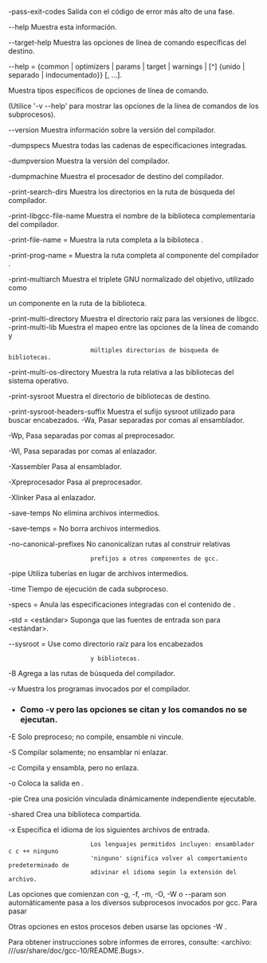 -pass-exit-codes Salida con el código de error más alto de una fase.

--help Muestra esta información.

--target-help Muestra las opciones de línea de comando específicas del destino.

--help = {common | optimizers | params | target | warnings | [^] {unido | separado | indocumentado}} [, ...].

Muestra tipos específicos de opciones de línea de comando.

(Utilice '-v --help' para mostrar las opciones de la línea de comandos de los subprocesos).

--version Muestra información sobre la versión del compilador.

-dumpspecs Muestra todas las cadenas de especificaciones integradas.

-dumpversion Muestra la versión del compilador.

-dumpmachine Muestra el procesador de destino del compilador.

-print-search-dirs Muestra los directorios en la ruta de búsqueda del compilador.

-print-libgcc-file-name Muestra el nombre de la biblioteca complementaria del compilador.

-print-file-name = <lib> Muestra la ruta completa a la biblioteca <lib>.

-print-prog-name = <prog> Muestra la ruta completa al componente del compilador <prog>.

-print-multiarch Muestra el triplete GNU normalizado del objetivo, utilizado como

un componente en la ruta de la biblioteca.

-print-multi-directory Muestra el directorio raíz para las versiones de libgcc.
-print-multi-lib Muestra el mapeo entre las opciones de la línea de comando y

                           múltiples directorios de búsqueda de bibliotecas.

-print-multi-os-directory Muestra la ruta relativa a las bibliotecas del sistema operativo.

-print-sysroot Muestra el directorio de bibliotecas de destino.

-print-sysroot-headers-suffix Muestra el sufijo sysroot utilizado para buscar encabezados.
-Wa, <opciones> Pasar <opciones> separadas por comas al ensamblador.

-Wp, <opciones> Pasa <opciones> separadas por comas al preprocesador.

-Wl, <opciones> Pasa <opciones> separadas por comas al enlazador.

-Xassembler <arg> Pasa <arg> al ensamblador.

-Xpreprocesador <arg> Pasa <arg> al preprocesador.

-Xlinker <arg> Pasa <arg> al enlazador.

-save-temps No elimina archivos intermedios.

-save-temps = <arg> No borra archivos intermedios.

-no-canonical-prefixes No canonicalizan rutas al construir relativas

                           prefijos a otros componentes de gcc.

-pipe Utiliza tuberías en lugar de archivos intermedios.

-time Tiempo de ejecución de cada subproceso.

-specs = <file> Anula las especificaciones integradas con el contenido de <file>.

-std = <estándar> Suponga que las fuentes de entrada son para <estándar>.

--sysroot = <directory> Use <directory> como directorio raíz para los encabezados

                           y bibliotecas.

-B <directorio> Agrega <directorio> a las rutas de búsqueda del compilador.

-v Muestra los programas invocados por el compilador.

- ### Como -v pero las opciones se citan y los comandos no se ejecutan.

-E Solo preproceso; no compile, ensamble ni vincule.

-S Compilar solamente; no ensamblar ni enlazar.

-c Compila y ensambla, pero no enlaza.

-o <archivo> Coloca la salida en <archivo>.

-pie Crea una posición vinculada dinámicamente independiente
ejecutable.

-shared Crea una biblioteca compartida.

-x <idioma> Especifica el idioma de los siguientes archivos de entrada.

                           Los lenguajes permitidos incluyen: ensamblador c c ++ ninguno
                           'ninguno' significa volver al comportamiento predeterminado de
                           adivinar el idioma según la extensión del archivo.

Las opciones que comienzan con -g, -f, -m, -O, -W o --param son automáticamente
pasa a los diversos subprocesos invocados por gcc. Para pasar

Otras opciones en estos procesos deben usarse las opciones -W <letter>.

Para obtener instrucciones sobre informes de errores, consulte:
<archivo: ///usr/share/doc/gcc-10/README.Bugs>.

